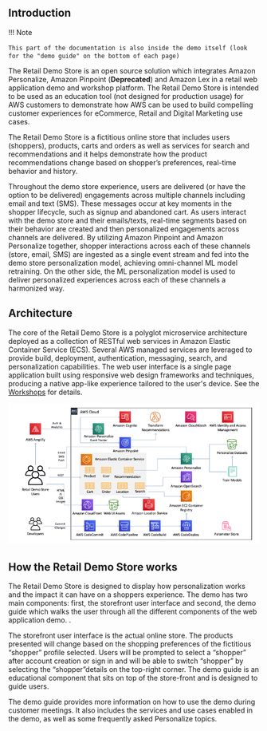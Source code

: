 ## Introduction

!!! Note 

    This part of the documentation is also inside the demo itself (look for the "demo guide" on the bottom of each page)



The Retail Demo Store
is an open source solution which integrates Amazon Personalize, Amazon Pinpoint (**Deprecated**) and Amazon Lex in a retail web
application demo and workshop platform. The Retail Demo Store is intended to be used as an education tool (not
designed for production usage) for AWS customers to demonstrate how AWS can be used to build compelling customer
experiences for eCommerce, Retail and Digital Marketing use cases.

The Retail Demo Store is a fictitious online store that includes users (shoppers), products, carts and orders as
well as services for search and recommendations and it helps demonstrate how the product recommendations change
based on shopper’s preferences, real-time behavior and history.


Throughout the demo store experience, users are delivered (or have the option to be delivered) engagements across
multiple channels including email and text (SMS). These messages occur at key moments in the shopper lifecycle,
such as signup and abandoned cart. As users interact with the demo store and their emails/texts, real-time
segments based on their behavior are created and then personalized engagements across channels are delivered. By
utilizing Amazon Pinpoint and Amazon Personalize together, shopper interactions across each of these channels
(store, email, SMS) are ingested as a single event stream and fed into the demo store personalization model,
achieving omni-channel ML model retraining. On the other side, the ML personalization model is used to deliver
personalized experiences across each of these channels a harmonized way.

## Architecture 

  The core of the Retail Demo Store is a polyglot microservice architecture deployed as a collection of RESTful
  web services in Amazon Elastic Container Service (ECS). Several AWS managed services are leveraged to provide
  build, deployment, authentication, messaging, search, and personalization capabilities. The web user interface
  is a single page application built using responsive web design frameworks and techniques, producing a native
  app-like experience tailored to the user's device. See the [Workshops](../workshops/hands-on-workshops.md) for details.

![Architecture](../assets/retaildemostore-architecture.png)

## How the Retail Demo Store works

  The Retail Demo Store is designed to display how personalization works and the impact it can have on a shoppers
  experience. The demo has two main components: first, the storefront user interface and second, the demo guide
  which walks the user through all the different components of the web application demo. .


  The storefront user interface is the actual online store. The products presented will change based on the
  shopping preferences of the fictitious “shopper” profile selected. Users will be prompted to select a “shopper”
  after account creation or sign in and will be able to switch “shopper” by selecting the “shopper”details on the
  top-right corner. The demo guide is an educational component that sits on top of the store-front and is designed
  to guide users.


  The demo guide provides more information on how to use the demo during customer meetings. It also includes the
  services and use cases enabled in the demo, as well as some frequently asked Personalize topics.

